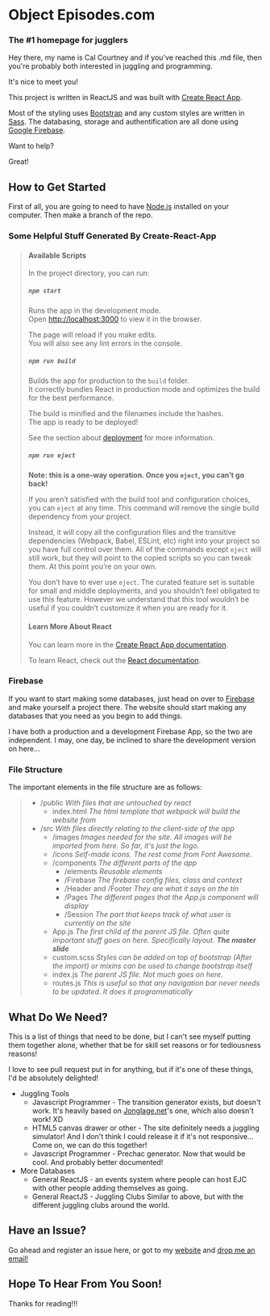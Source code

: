 # Object Episodes.com

### The #1 homepage for jugglers

Hey there, my name is Cal Courtney and if you've reached this .md file, then you're probably both interested in juggling and programming.

It's nice to meet you\!

This project is written in ReactJS and was built with [Create React App](https://github.com/facebook/create-react-app).

Most of the styling uses [Bootstrap](https://getbootstrap.com/docs/4.4/) and any custom styles are written in [Sass](https://sass-lang.com). The databasing, storage and authentification are all done using [Google Firebase](https://firebase.google.com/docs/).

Want to help?

Great\!

## How to Get Started

First of all, you are going to need to have [Node.js](https://nodejs.org/en/download/) installed on your computer. Then make a branch of the repo.

### Some Helpful Stuff Generated By Create-React-App

> #### Available Scripts
>
> In the project directory, you can run:
>
> ##### `npm start`
>
> Runs the app in the development mode.<br />
> Open [http://localhost:3000](http://localhost:3000) to view it in the browser.
>
> The page will reload if you make edits.<br />
> You will also see any lint errors in the console.
>
> ##### `npm run build`
>
> Builds the app for production to the `build` folder.<br />
> It correctly bundles React in production mode and optimizes the build for the best performance.
>
> The build is minified and the filenames include the hashes.<br />
> The app is ready to be deployed\!
>
> See the section about [deployment](https://facebook.github.io/create-react-app/docs/deployment) for more information.
>
> ##### `npm run eject`
>
> **Note: this is a one-way operation. Once you `eject`, you can’t go back\!**
>
> If you aren’t satisfied with the build tool and configuration choices, you can `eject` at any time. This command will remove the single build dependency from your project.
>
> Instead, it will copy all the configuration files and the transitive dependencies (Webpack, Babel, ESLint, etc) right into your project so you have full control over them. All of the commands except `eject` will still work, but they will point to the copied scripts so you can tweak them. At this point you’re on your own.
>
> You don’t have to ever use `eject`. The curated feature set is suitable for small and middle deployments, and you shouldn’t feel obligated to use this feature. However we understand that this tool wouldn’t be useful if you couldn’t customize it when you are ready for it.
>
> #### Learn More About React
>
> You can learn more in the [Create React App documentation](https://facebook.github.io/create-react-app/docs/getting-started).
>
> To learn React, check out the [React documentation](https://reactjs.org/).

### Firebase

If you want to start making some databases, just head on over to [Firebase](console.firebase.google.com) and make yourself a project there. The website should start making any databases that you need as you begin to add things.

I have both a production and a development Firebase App, so the two are independent. I may, one day, be inclined to share the development version on here...

### File Structure

The important elements in the file structure are as follows:
>   - /public *With files that are untouched by react*
>       - index.html *The html template that webpack will build the website from*
>   - /src *With files directly relating to the client-side of the app*
>       - /images *Images needed for the site. All images will be imported from here. So far, it's just the logo.*
>       - /icons *Self-made icons. The rest come from Font Awesome.*
>       - /components *The different parts of the app*
>           - /elements *Reusable elements*
>           - /Firebase *The firebase config files, class and context*
>           - /Header and /Footer *They are what it says on the tin*
>           - /Pages *The different pages that the App.js component will display*
>           - /Session *The part that keeps track of what user is currently on the site*
>       - App.js *The first child of the parent JS file. Often quite important stuff goes on here. Specifically layout. **The master slide***
>       - custom.scss *Styles can be added on top of bootstrap \(After the import\) or mixins can be used to change bootstrap itself*
>       - index.js *The parent JS file. Not much goes on here.*
>       - routes.js *This is useful so that any navigation bar never needs to be updated. It does it programmatically*

## What Do We Need?

This is a list of things that need to be done, but I can't see myself putting them together alone, whether that be for skill set reasons or for tediousness reasons\!

I love to see pull request put in for anything, but if it's one of these things, I'd be absolutely delighted\!

-   Juggling Tools
    -   Javascript Programmer - The transition generator exists, but doesn't work. It's heavily based on [Jonglage.net](https://www.jonglage.net/generation_transition_siteswap.html)'s one, which also doesn't work\! XD
    -   HTML5 canvas drawer or other - The site definitely needs a juggling simulator\! And I don't think I could release it if it's not responsive... Come on, we can do this together\!
    -   Javascript Programmer - Prechac generator. Now that would be cool. And probably better documented!
-   More Databases
    -   General ReactJS - an events system where people can host EJC with other people adding themselves as going.
    -   General ReactJS - Juggling Clubs Similar to above, but with the different juggling clubs around the world.

## Have an Issue?

Go ahead and register an issue here, or got to my [website](https://calcourtney.net) and [drop me an email\!](mailto:info@calcourtney.net)

## Hope To Hear From You Soon!

Thanks for reading\!\!\!
